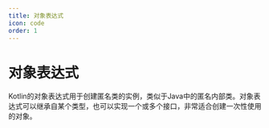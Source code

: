 ```yaml
---
title: 对象表达式
icon: code
order: 1
---
```


# 对象表达式

Kotlin的对象表达式用于创建匿名类的实例，类似于Java中的匿名内部类。对象表达式可以继承自某个类型，也可以实现一个或多个接口，非常适合创建一次性使用的对象。
